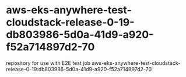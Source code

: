 # aws-eks-anywhere-test-cloudstack-release-0-19-db803986-5d0a-41d9-a920-f52a714897d2-70
repository for use with E2E test job aws-eks-anywhere-test-cloudstack-release-0-19:db803986-5d0a-41d9-a920-f52a714897d2-70
